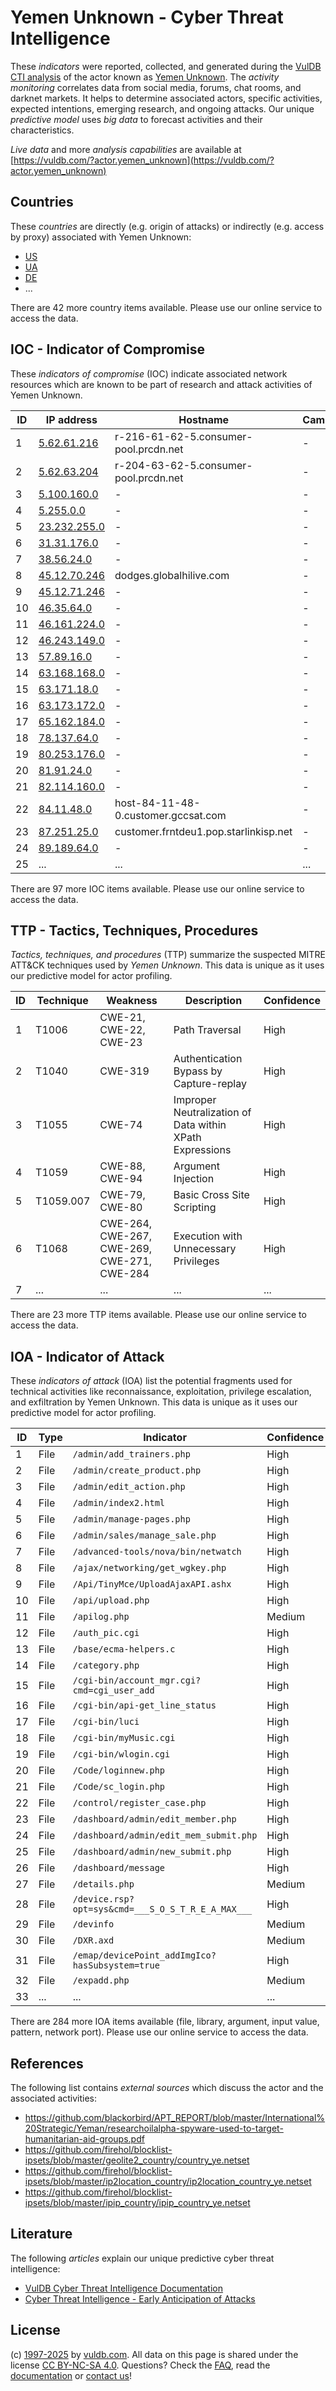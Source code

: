 # Yemen Unknown - Cyber Threat Intelligence

These _indicators_ were reported, collected, and generated during the [VulDB CTI analysis](https://vuldb.com/?kb.cti) of the actor known as [Yemen Unknown](https://vuldb.com/?actor.yemen_unknown). The _activity monitoring_ correlates data from social media, forums, chat rooms, and darknet markets. It helps to determine associated actors, specific activities, expected intentions, emerging research, and ongoing attacks. Our unique _predictive model_ uses _big data_ to forecast activities and their characteristics.

_Live data_ and more _analysis capabilities_ are available at [https://vuldb.com/?actor.yemen_unknown](https://vuldb.com/?actor.yemen_unknown)

## Countries

These _countries_ are directly (e.g. origin of attacks) or indirectly (e.g. access by proxy) associated with Yemen Unknown:

* [US](https://vuldb.com/?country.us)
* [UA](https://vuldb.com/?country.ua)
* [DE](https://vuldb.com/?country.de)
* ...

There are 42 more country items available. Please use our online service to access the data.

## IOC - Indicator of Compromise

These _indicators of compromise_ (IOC) indicate associated network resources which are known to be part of research and attack activities of Yemen Unknown.

ID | IP address | Hostname | Campaign | Confidence
-- | ---------- | -------- | -------- | ----------
1 | [5.62.61.216](https://vuldb.com/?ip.5.62.61.216) | r-216-61-62-5.consumer-pool.prcdn.net | - | High
2 | [5.62.63.204](https://vuldb.com/?ip.5.62.63.204) | r-204-63-62-5.consumer-pool.prcdn.net | - | High
3 | [5.100.160.0](https://vuldb.com/?ip.5.100.160.0) | - | - | High
4 | [5.255.0.0](https://vuldb.com/?ip.5.255.0.0) | - | - | High
5 | [23.232.255.0](https://vuldb.com/?ip.23.232.255.0) | - | - | High
6 | [31.31.176.0](https://vuldb.com/?ip.31.31.176.0) | - | - | High
7 | [38.56.24.0](https://vuldb.com/?ip.38.56.24.0) | - | - | High
8 | [45.12.70.246](https://vuldb.com/?ip.45.12.70.246) | dodges.globalhilive.com | - | High
9 | [45.12.71.246](https://vuldb.com/?ip.45.12.71.246) | - | - | High
10 | [46.35.64.0](https://vuldb.com/?ip.46.35.64.0) | - | - | High
11 | [46.161.224.0](https://vuldb.com/?ip.46.161.224.0) | - | - | High
12 | [46.243.149.0](https://vuldb.com/?ip.46.243.149.0) | - | - | High
13 | [57.89.16.0](https://vuldb.com/?ip.57.89.16.0) | - | - | High
14 | [63.168.168.0](https://vuldb.com/?ip.63.168.168.0) | - | - | High
15 | [63.171.18.0](https://vuldb.com/?ip.63.171.18.0) | - | - | High
16 | [63.173.172.0](https://vuldb.com/?ip.63.173.172.0) | - | - | High
17 | [65.162.184.0](https://vuldb.com/?ip.65.162.184.0) | - | - | High
18 | [78.137.64.0](https://vuldb.com/?ip.78.137.64.0) | - | - | High
19 | [80.253.176.0](https://vuldb.com/?ip.80.253.176.0) | - | - | High
20 | [81.91.24.0](https://vuldb.com/?ip.81.91.24.0) | - | - | High
21 | [82.114.160.0](https://vuldb.com/?ip.82.114.160.0) | - | - | High
22 | [84.11.48.0](https://vuldb.com/?ip.84.11.48.0) | host-84-11-48-0.customer.gccsat.com | - | High
23 | [87.251.25.0](https://vuldb.com/?ip.87.251.25.0) | customer.frntdeu1.pop.starlinkisp.net | - | High
24 | [89.189.64.0](https://vuldb.com/?ip.89.189.64.0) | - | - | High
25 | ... | ... | ... | ...

There are 97 more IOC items available. Please use our online service to access the data.

## TTP - Tactics, Techniques, Procedures

_Tactics, techniques, and procedures_ (TTP) summarize the suspected MITRE ATT&CK techniques used by _Yemen Unknown_. This data is unique as it uses our predictive model for actor profiling.

ID | Technique | Weakness | Description | Confidence
-- | --------- | -------- | ----------- | ----------
1 | T1006 | CWE-21, CWE-22, CWE-23 | Path Traversal | High
2 | T1040 | CWE-319 | Authentication Bypass by Capture-replay | High
3 | T1055 | CWE-74 | Improper Neutralization of Data within XPath Expressions | High
4 | T1059 | CWE-88, CWE-94 | Argument Injection | High
5 | T1059.007 | CWE-79, CWE-80 | Basic Cross Site Scripting | High
6 | T1068 | CWE-264, CWE-267, CWE-269, CWE-271, CWE-284 | Execution with Unnecessary Privileges | High
7 | ... | ... | ... | ...

There are 23 more TTP items available. Please use our online service to access the data.

## IOA - Indicator of Attack

These _indicators of attack_ (IOA) list the potential fragments used for technical activities like reconnaissance, exploitation, privilege escalation, and exfiltration by Yemen Unknown. This data is unique as it uses our predictive model for actor profiling.

ID | Type | Indicator | Confidence
-- | ---- | --------- | ----------
1 | File | `/admin/add_trainers.php` | High
2 | File | `/admin/create_product.php` | High
3 | File | `/admin/edit_action.php` | High
4 | File | `/admin/index2.html` | High
5 | File | `/admin/manage-pages.php` | High
6 | File | `/admin/sales/manage_sale.php` | High
7 | File | `/advanced-tools/nova/bin/netwatch` | High
8 | File | `/ajax/networking/get_wgkey.php` | High
9 | File | `/Api/TinyMce/UploadAjaxAPI.ashx` | High
10 | File | `/api/upload.php` | High
11 | File | `/apilog.php` | Medium
12 | File | `/auth_pic.cgi` | High
13 | File | `/base/ecma-helpers.c` | High
14 | File | `/category.php` | High
15 | File | `/cgi-bin/account_mgr.cgi?cmd=cgi_user_add` | High
16 | File | `/cgi-bin/api-get_line_status` | High
17 | File | `/cgi-bin/luci` | High
18 | File | `/cgi-bin/myMusic.cgi` | High
19 | File | `/cgi-bin/wlogin.cgi` | High
20 | File | `/Code/loginnew.php` | High
21 | File | `/Code/sc_login.php` | High
22 | File | `/control/register_case.php` | High
23 | File | `/dashboard/admin/edit_member.php` | High
24 | File | `/dashboard/admin/edit_mem_submit.php` | High
25 | File | `/dashboard/admin/new_submit.php` | High
26 | File | `/dashboard/message` | High
27 | File | `/details.php` | Medium
28 | File | `/device.rsp?opt=sys&cmd=___S_O_S_T_R_E_A_MAX___` | High
29 | File | `/devinfo` | Medium
30 | File | `/DXR.axd` | Medium
31 | File | `/emap/devicePoint_addImgIco?hasSubsystem=true` | High
32 | File | `/expadd.php` | Medium
33 | ... | ... | ...

There are 284 more IOA items available (file, library, argument, input value, pattern, network port). Please use our online service to access the data.

## References

The following list contains _external sources_ which discuss the actor and the associated activities:

* https://github.com/blackorbird/APT_REPORT/blob/master/International%20Strategic/Yeman/researchoilalpha-spyware-used-to-target-humanitarian-aid-groups.pdf
* https://github.com/firehol/blocklist-ipsets/blob/master/geolite2_country/country_ye.netset
* https://github.com/firehol/blocklist-ipsets/blob/master/ip2location_country/ip2location_country_ye.netset
* https://github.com/firehol/blocklist-ipsets/blob/master/ipip_country/ipip_country_ye.netset

## Literature

The following _articles_ explain our unique predictive cyber threat intelligence:

* [VulDB Cyber Threat Intelligence Documentation](https://vuldb.com/?kb.cti)
* [Cyber Threat Intelligence - Early Anticipation of Attacks](https://www.scip.ch/en/?labs.20201022)

## License

(c) [1997-2025](https://vuldb.com/?kb.changelog) by [vuldb.com](https://vuldb.com/?kb.about). All data on this page is shared under the license [CC BY-NC-SA 4.0](https://creativecommons.org/licenses/by-nc-sa/4.0/). Questions? Check the [FAQ](https://vuldb.com/?kb.faq), read the [documentation](https://vuldb.com/?kb) or [contact us](https://vuldb.com/?contact)!
